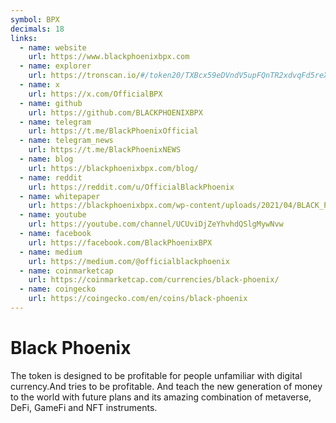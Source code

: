 ```yaml
---
symbol: BPX
decimals: 18
links:
  - name: website
    url: https://www.blackphoenixbpx.com
  - name: explorer
    url: https://tronscan.io/#/token20/TXBcx59eDVndV5upFQnTR2xdvqFd5reXET
  - name: x
    url: https://x.com/OfficialBPX
  - name: github
    url: https://github.com/BLACKPHOENIXBPX
  - name: telegram
    url: https://t.me/BlackPhoenixOfficial
  - name: telegram_news
    url: https://t.me/BlackPhoenixNEWS
  - name: blog
    url: https://blackphoenixbpx.com/blog/
  - name: reddit
    url: https://reddit.com/u/OfficialBlackPhoenix
  - name: whitepaper
    url: https://blackphoenixbpx.com/wp-content/uploads/2021/04/BLACK_PHOENIX.Black_Paper.pdf
  - name: youtube
    url: https://youtube.com/channel/UCUviDjZeYhvhdQSlgMywNvw
  - name: facebook
    url: https://facebook.com/BlackPhoenixBPX
  - name: medium
    url: https://medium.com/@officialblackphoenix
  - name: coinmarketcap
    url: https://coinmarketcap.com/currencies/black-phoenix/
  - name: coingecko
    url: https://coingecko.com/en/coins/black-phoenix
---
```


# Black Phoenix

The token is designed to be profitable for people unfamiliar with digital currency.And tries to be profitable. And teach the new generation of money to the world with future plans and its amazing combination of metaverse, DeFi, GameFi and NFT instruments.
